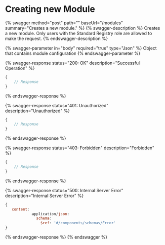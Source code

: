 # Creating new Module

{% swagger method="post" path="" baseUrl="/modules" summary="Creates a new module." %}
{% swagger-description %}
Creates a new module. Only users with the Standard Registry role are allowed to make the request.
{% endswagger-description %}

{% swagger-parameter in="body" required="true" type="Json" %}
Object that contains module configuration
{% endswagger-parameter %}

{% swagger-response status="200: OK" description="Successful Operation" %}
```javascript
{
    // Response
}
```
{% endswagger-response %}

{% swagger-response status="401: Unauthorized" description="Unauthorized" %}
```javascript
{
    // Response
}
```
{% endswagger-response %}

{% swagger-response status="403: Forbidden" description="Forbidden" %}
```javascript
{
    // Response
}
```
{% endswagger-response %}

{% swagger-response status="500: Internal Server Error" description="Internal Server Error" %}
```javascript
{
   content:
            application/json:
              schema:
                $ref: '#/components/schemas/Error'
}
```
{% endswagger-response %}
{% endswagger %}

